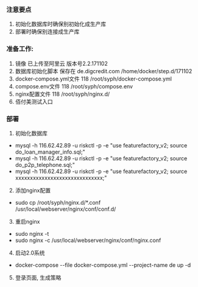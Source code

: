 ### 注意要点
1. 初始化数据库时确保别初始化成生产库
2. 部署时确保别连接成生产库

### 准备工作:
1. 镜像  已上传至阿里云  版本号2.2.171102
2. 数据库初始化脚本 保存在 de.digcredit.com  /home/docker/step.d/171102
3. docker-compose.yml文件  118  /root/syph/docker-compose.yml
4. compose.env文件 118  /root/syph/compose.env
5. nginx配置文件  118  /root/syph/nginx.d/
6. 佰付美测试入口

### 部署
1. 初始化数据库
- mysql -h 116.62.42.89 -u riskctl -p -e "use featurefactory_v2; source do_loan_manager_info.sql;" 
- mysql -h 116.62.42.89 -u riskctl -p -e "use featurefactory_v2; source do_p2p_telephone.sql;"
- mysql -h 116.62.42.89 -u riskctl -p -e "use featurefactory_v2; source xxxxxxxxxxxxxxxxxxxxxxxxxxxxxx;" 

2. 添加nginx配置
- sudo cp /root/syph/nginx.d/*.conf /usr/local/webserver/nginx/conf/conf.d/

3. 重启nginx
- sudo nginx -t
- sudo nginx -c /usr/local/webserver/nginx/conf/nginx.conf

4. 启动2.0系统
- docker-compose  --file docker-compose.yml --project-name de up -d

5. 登录页面, 生成策略
